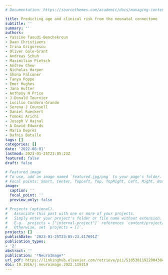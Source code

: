 ```yaml
---
# Documentation: https://sourcethemes.com/academic/docs/managing-content/

title: Predicting age and clinical risk from the neonatal connectome
subtitle: ''
summary: ''
authors:
- Yassine Taoudi-Benchekroun
- Daan Christiaens
- Irina Grigorescu
- Oliver Gale-Grant
- Andreas Schuh
- Maximilian Pietsch
- Andrew Chew
- Nicholas Harper
- Shona Falconer
- Tanya Poppe
- Emer Hughes
- Jana Hutter
- Anthony N Price
- J-Donald Tournier
- Lucilio Cordero-Grande
- Serena J Counsell
- Daniel Rueckert
- Tomoki Arichi
- Joseph V Hajnal
- A David Edwards
- Maria Deprez
- Dafnis Batalle
tags: []
categories: []
date: '2022-08-01'
lastmod: 2023-01-25T23:05:23Z
featured: false
draft: false

# Featured image
# To use, add an image named `featured.jpg/png` to your page's folder.
# Focal points: Smart, Center, TopLeft, Top, TopRight, Left, Right, BottomLeft, Bottom, BottomRight.
image:
  caption: ''
  focal_point: ''
  preview_only: false

# Projects (optional).
#   Associate this post with one or more of your projects.
#   Simply enter your project's folder or file name without extension.
#   E.g. `projects = ["internal-project"]` references `content/project/deep-learning/index.md`.
#   Otherwise, set `projects = []`.
projects: []
publishDate: '2023-01-25T23:05:23.417691Z'
publication_types:
- '2'
abstract: ''
publication: '*NeuroImage*'
url_pdf: https://linkinghub.elsevier.com/retrieve/pii/S1053811922004384
doi: 10.1016/j.neuroimage.2022.119319
---
```

